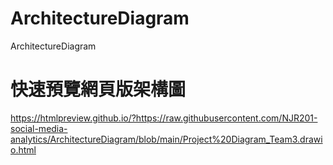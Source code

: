 # ArchitectureDiagram
ArchitectureDiagram

# 快速預覽網頁版架構圖
https://htmlpreview.github.io/?https://raw.githubusercontent.com/NJR201-social-media-analytics/ArchitectureDiagram/blob/main/Project%20Diagram_Team3.drawio.html
